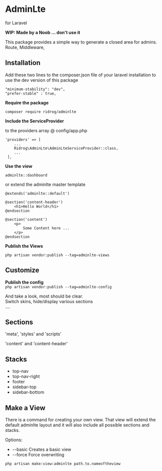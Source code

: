 # AdminLte 

for Laravel

**WIP: Made by a Noob ... don't use it**

This package provides a simple way to generate a closed area for admins.
Route, Middleware, 

## Installation

Add these two lines to the composer.json file of your laravel installation to use the dev version of this package

```
"minimum-stability": "dev",
"prefer-stable" : true,
```

**Require the package**

```
composer require ridrog/adminlte
```

**Include the ServiceProvider**
 
to the providers array @ config/app.php
```
'providers' => [
    ...
    Ridrog\AdminLte\AdminLteServiceProvider::class,
    ...
 ],
```

**Use the view**

```
adminlte::dashboard
```

or extend the adminlte master template

``` 
@extends('adminlte::default')

@section('content-header')
    <h1>Hello World</h1>
@endsection

@section('content')
    <p>
        Some Content here ...
    </p>
@endsection

```

**Publish the Views**

```
php artisan vendor:publish --tag=adminlte-views

```


## Customize

**Publish the config**  
``` php artisan vendor:publish --tag=adminlte-config ```

And take a look, most should be clear.  
Switch skins, hide/display various sections  
....



## Sections

'meta', 'styles' and 'scripts'

'content' and 'content-header'

## Stacks

- top-nav
- top-nav-right
- footer
- sidebar-top
- sidebar-bottom


## Make a View

There is a command for creating your own view.
That view will extend the default adminlte layout and it will also include all possible sections and stacks.

Options:
- --basic  Creates a basic view 
- --force  Force overwriting

```
php artisan make:view:adminlte path.to.nameoftheview
```